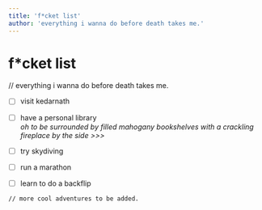 ```yaml
---
title: 'f*cket list'
author: 'everything i wanna do before death takes me.'
---
```

# f\*cket list
// everything i wanna do before death takes me.
- [ ] visit kedarnath

- [ ] have a personal library \
 _oh to be surrounded by filled mahogany bookshelves with a crackling fireplace by the side >\>>_

- [ ] try skydiving

- [ ] run a marathon

- [ ] learn to do a backflip

```
// more cool adventures to be added.
```